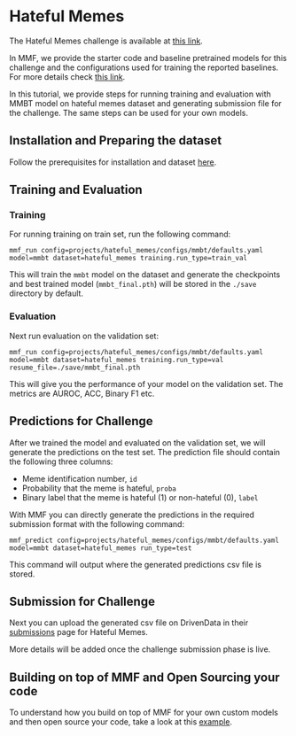 # Hateful Memes

The Hateful Memes challenge is available at [this link](https://www.drivendata.org/competitions/64/hateful-memes).

In MMF, we provide the starter code and baseline pretrained models for this challenge and the configurations used for training the reported baselines. For more details check [this link](https://github.com/facebookresearch/mmf/tree/master/projects/hateful_memes).

In this tutorial, we provide steps for running training and evaluation with MMBT model on hateful memes dataset and generating submission file for the challenge. The same steps can be used for your own models.

## Installation and Preparing the dataset

Follow the prerequisites for installation and dataset [here](https://github.com/facebookresearch/mmf/tree/master/projects/hateful_memes#prerequisites).

## Training and Evaluation

### Training
For running training on train set, run the following command:
```
mmf_run config=projects/hateful_memes/configs/mmbt/defaults.yaml model=mmbt dataset=hateful_memes training.run_type=train_val
```
This will train the `mmbt` model on the dataset and generate the checkpoints and best trained model (`mmbt_final.pth`) will be stored in the `./save` directory by default.

### Evaluation

Next run evaluation on the validation set:
```
mmf_run config=projects/hateful_memes/configs/mmbt/defaults.yaml model=mmbt dataset=hateful_memes training.run_type=val resume_file=./save/mmbt_final.pth
```
This will give you the performance of your model on the validation set. The metrics are AUROC, ACC, Binary F1 etc.


## Predictions for Challenge

After we trained the model and evaluated on the validation set, we will generate the predictions on the test set. The prediction file should contain the following three columns:

- Meme identification number, `id`
- Probability that the meme is hateful, `proba`
- Binary label that the meme is hateful (1) or non-hateful (0), `label`


With MMF you can directly generate the predictions in the required submission format with the following command:

```
mmf_predict config=projects/hateful_memes/configs/mmbt/defaults.yaml model=mmbt dataset=hateful_memes run_type=test
```

This command will output where the generated predictions csv file is stored.

## Submission for Challenge

Next you can upload the generated csv file on DrivenData in their [submissions](https://www.drivendata.org/competitions/64/hateful-memes/submissions/) page for Hateful Memes.

More details will be added once the challenge submission phase is live.


## Building on top of MMF and Open Sourcing your code

To understand how you build on top of MMF for your own custom models and then open source your code, take a look at this [example](https://github.com/apsdehal/hm_example_mmf).
